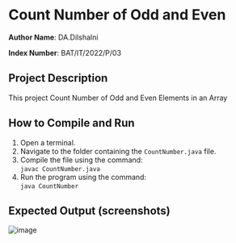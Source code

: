 
# Count Number of Odd and Even 
**Author Name**: DA.Dilshalni

**Index Number**: BAT/IT/2022/P/03

## Project Description
This project Count Number of Odd and Even Elements in an Array

## How to Compile and Run
1. Open a terminal.
2. Navigate to the folder containing the `CountNumber.java` file.
3. Compile the file using the command:  
   `javac CountNumber.java`
4. Run the program using the command:  
   `java CountNumber`

## Expected Output (screenshots)
![image](https://github.com/user-attachments/assets/3ecc7635-5d46-4501-94b9-7092f71fb978)

